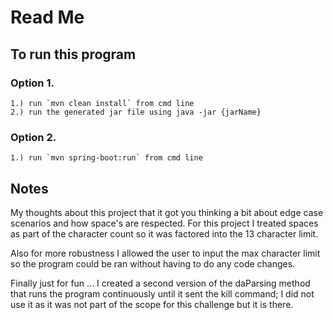 # Read Me


## To run this program 
### Option 1.
    1.) run `mvn clean install` from cmd line
    2.) run the generated jar file using java -jar {jarName}
    
### Option 2.
    1.) run `mvn spring-boot:run` from cmd line
    
    
## Notes
My thoughts about this project that it got you thinking a bit about edge case scenarios and how space's are respected.
For this project I treated spaces as part of the character count so it was factored into the 13 character limit.

Also for more robustness I allowed the user to input the max character limit so the program could be ran without having to do
any code changes. 

Finally just for fun ... I created a second version of the daParsing method that runs the program continuously until it sent the kill command; I did not use it as it was not part of the 
scope for this challenge but it is there.
